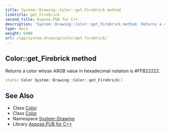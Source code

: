 ```yaml
---
title: System::Drawing::Color::get_Firebrick method
linktitle: get_Firebrick
second_title: Aspose.PUB for C++
description: 'System::Drawing::Color::get_Firebrick method. Returns a color whose ARGB value in hexadecimal notation is #FFB22222 in C++.'
type: docs
weight: 6400
url: /cpp/system.drawing/color/get_firebrick/
---
```

## Color::get_Firebrick method


Returns a color whose ARGB value in hexadecimal notation is #FFB22222.

```cpp
static Color System::Drawing::Color::get_Firebrick()
```

## See Also

* Class [Color](../)
* Class [Color](../)
* Namespace [System::Drawing](../../)
* Library [Aspose.PUB for C++](../../../)

